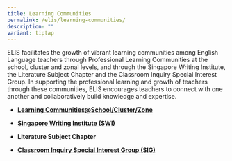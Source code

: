 ```yaml
---
title: Learning Communities
permalink: /elis/learning-communities/
description: ""
variant: tiptap
---
```

<p>ELIS facilitates the growth of vibrant learning communities among English
Language teachers through Professional Learning Communities at the school,
cluster and zonal levels, and through the Singapore Writing Institute,
the Literature Subject Chapter and the Classroom Inquiry Special Interest
Group. In supporting the professional learning and growth of teachers through
these communities, ELIS encourages teachers to connect with one another
and collaboratively build knowledge and expertise.</p>
<ul data-tight="true" class="tight">
<li>
<p><strong><a href="https://elis.moe.edu.sg/professional-learning-communities-school-cluster-and-zone/" rel="noopener noreferrer nofollow" target="_blank">Learning Communities@School/Cluster/Zone</a></strong>
</p>
</li>
<li>
<p><strong><a href="https://elis.moe.edu.sg/elis/learning-communities/swi-alumni/" rel="noopener noreferrer nofollow" target="_blank"><u>Singapore Writing Institute (SWI)</u></a></strong>
</p>
</li>
<li>
<p><strong>Literature Subject Chapter</strong>
</p>
</li>
<li>
<p><strong><a href="https://elis.moe.edu.sg/elis/learning-communities/special-interest-group/" rel="noopener noreferrer nofollow" target="_blank"><u>Classroom Inquiry Special Interest Group (SIG)</u></a></strong>
</p>
<p></p>
</li>
</ul>
<p></p>